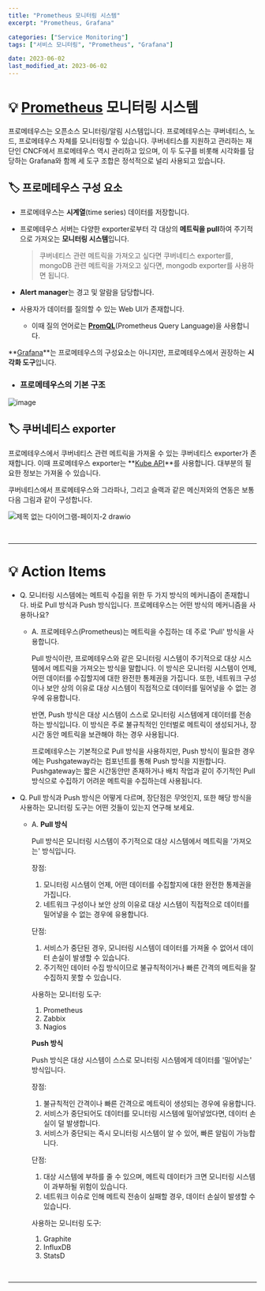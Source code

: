 ```yaml
---
title: "Prometheus 모니터링 시스템"
excerpt: "Prometheus, Grafana"

categories: ["Service Monitoring"]
tags: ["서비스 모니터링", "Prometheus", "Grafana"]

date: 2023-06-02
last_modified_at: 2023-06-02
---
```


# 

# 💡 [Prometheus](https://prometheus.io/docs/introduction/overview/) 모니터링 시스템

  프로메테우스는 오픈소스 모니터링/알림 시스템입니다. 프로메테우스는 쿠버네티스, 노드, 프로메테우스 자체를 모니터링할 수 있습니다. 쿠버네티스를 지원하고 관리하는 재단인 CNCF에서 프로메테우스 역시 관리하고 있으며, 이 두 도구를 비롯해 시각화를 담당하는 Grafana와 함께 세 도구 조합은 정석적으로 널리 사용되고 있습니다.

## 🏷 프로메테우스 구성 요소

- 프로메테우스는 **시계열**(time series) 데이터를 저장합니다.

- 프로메테우스 서버는 다양한 exporter로부터 각 대상의 **메트릭을 pull**하여 주기적으로 가져오는 **모니터링 시스템**입니다.

  >   쿠버네티스 관련 메트릭을 가져오고 싶다면 쿠버네티스 exporter를, mongoDB 관련 메트릭을 가져오고 싶다면, mongodb exporter를 사용하면 됩니다.

- **Alert manager**는 경고 및 알람을 담당합니다.

- 사용자가 데이터를 질의할 수 있는 Web UI가 존재합니다.

  - 이때 질의 언어로는 **[PromQL](https://prometheus.io/docs/prometheus/latest/querying/basics/)**(Prometheus Query Language)을 사용합니다.

**[Grafana](https://prometheus.io/docs/tutorials/visualizing_metrics_using_grafana/)**는 프로메테우스의 구성요소는 아니지만, 프로메테우스에서 권장하는 **시각화 도구**입니다.



- ### 프로메테우스의 기본 구조

![image](https://github.com/pomottoro/comments/assets/58872932/223c7acd-7d77-422d-b4df-e93757bf202a)



## 🏷 쿠버네티스 exporter

 프로메테우스에서 쿠버네티스 관련 메트릭을 가져올 수 있는 쿠버네티스 exporter가 존재합니다. 이때 프로메테우스 exporter는 **[Kube API](https://kubernetes.io/ko/docs/concepts/overview/kubernetes-api/)**를 사용합니다. 대부분의 필요한 정보는 가져올 수 있습니다.

쿠버네티스에서 프로메테우스와 그라파나, 그리고 슬랙과 같은 메신저와의 연동은 보통 다음 그림과 같이 구성합니다.

![제목 없는 다이어그램-페이지-2 drawio](https://github.com/pomottoro/comments/assets/58872932/1b16de3a-59c7-4dbd-9bb2-d823d7811a11)

<br>

---

# 💡 Action Items

- Q. 모니터링 시스템에는 메트릭 수집을 위한 두 가지 방식의 메커니즘이 존재합니다. 바로 Pull 방식과 Push 방식입니다. 프로메테우스는 어떤 방식의 메커니즘을 사용하나요?

  - A. 프로메테우스(Prometheus)는 메트릭을 수집하는 데 주로 'Pull' 방식을 사용합니다.

    Pull 방식이란, 프로메테우스와 같은 모니터링 시스템이 주기적으로 대상 시스템에서 메트릭을 가져오는 방식을 말합니다. 이 방식은 모니터링 시스템이 언제, 어떤 데이터를 수집할지에 대한 완전한 통제권을 가집니다. 또한, 네트워크 구성이나 보안 상의 이유로 대상 시스템이 직접적으로 데이터를 밀어넣을 수 없는 경우에 유용합니다.

    반면, Push 방식은 대상 시스템이 스스로 모니터링 시스템에게 데이터를 전송하는 방식입니다. 이 방식은 주로 불규칙적인 인터벌로 메트릭이 생성되거나, 장시간 동안 메트릭을 보관해야 하는 경우 사용됩니다.

    프로메테우스는 기본적으로 Pull 방식을 사용하지만, Push 방식이 필요한 경우에는 Pushgateway라는 컴포넌트를 통해 Push 방식을 지원합니다. Pushgateway는 짧은 시간동안만 존재하거나 배치 작업과 같이 주기적인 Pull 방식으로 수집하기 어려운 메트릭을 수집하는데 사용됩니다.



- Q. Pull 방식과 Push 방식은 어떻게 다르며, 장단점은 무엇인지, 또한 해당 방식을 사용하는 모니터링 도구는 어떤 것들이 있는지 연구해 보세요.

  - A. **Pull 방식**

    Pull 방식은 모니터링 시스템이 주기적으로 대상 시스템에서 메트릭을 '가져오는' 방식입니다.

    

    장점:
    1. 모니터링 시스템이 언제, 어떤 데이터를 수집할지에 대한 완전한 통제권을 가집니다.
    2. 네트워크 구성이나 보안 상의 이유로 대상 시스템이 직접적으로 데이터를 밀어넣을 수 없는 경우에 유용합니다.

    단점:
    1. 서비스가 중단된 경우, 모니터링 시스템이 데이터를 가져올 수 없어서 데이터 손실이 발생할 수 있습니다.
    2. 주기적인 데이터 수집 방식이므로 불규칙적이거나 빠른 간격의 메트릭을 잘 수집하지 못할 수 있습니다.

    

    사용하는 모니터링 도구:
    1. Prometheus
    2. Zabbix
    3. Nagios

    

    **Push 방식**

    Push 방식은 대상 시스템이 스스로 모니터링 시스템에게 데이터를 '밀어넣는' 방식입니다.

    

    장점:
    1. 불규칙적인 간격이나 빠른 간격으로 메트릭이 생성되는 경우에 유용합니다.
    2. 서비스가 중단되어도 데이터를 모니터링 시스템에 밀어넣었다면, 데이터 손실이 덜 발생합니다.
    3. 서비스가 중단되는 즉시 모니터링 시스템이 알 수 있어, 빠른 알림이 가능합니다.

    단점:
    1. 대상 시스템에 부하를 줄 수 있으며, 메트릭 데이터가 크면 모니터링 시스템이 과부하될 위험이 있습니다.
    2. 네트워크 이슈로 인해 메트릭 전송이 실패할 경우, 데이터 손실이 발생할 수 있습니다.

    

    사용하는 모니터링 도구:
    1. Graphite
    2. InfluxDB
    3. StatsD

<br>

---

<br>